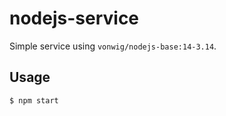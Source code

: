 # nodejs-service

Simple service using `vonwig/nodejs-base:14-3.14`.

## Usage

```shell
$ npm start
```



